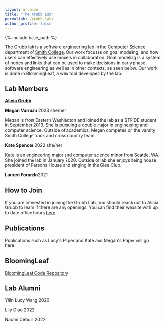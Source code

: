 ```yaml
---
layout: archive
title: "The Grubb Lab"
permalink: /grubb-lab/
author_profile: false
---
```


{% include base_path %}


The Grubb lab is a software engineering lab in the [Computer Science](http://cs.smith.edu/) department of [Smith College](www.smith.edu). Our work focuses on goal modeling, and how users can effectively use models in collaboration. Goal modeling is a system of nodes and links that can be used to make decisions in early phase software engineering as well as in other contexts, as seen below. Our work is done in BloomingLeaf, a web tool developed by the lab. 

## Lab Members
[**Alicia Grubb**](amgrubb.githib.io)

**Megan Varnum** 2023 she/her

Megan is from Eastern Washington and joined the lab as a STRIDE student in September 2019. She is pursuing a double major in engineering and computer science. Outside of academics, Megan competes on the varsity Smith College track and cross country team.

**Kate Spencer** 2022 she/her

  Kate is an engineering major and computer science minor from Seattle, WA. She joined the lab in January 2020. Outside of lab she enjoys being house president of Parsons House and singing in the Glee Club. 

**Lauren Forando**2021

## How to Join

If you are interested in joining the Grubb Lab, you should reach out to Alicia Grubb to learn if there are any openings. You can find their website with up to date office hours [here](amgrubb.github.io).

## Publications

Publications such as Lucy's Paper and Kate and Megan's Paper will go here.

## BloomingLeaf

[BloomingLeaf Code Repository](https://github.com/amgrubb/BloomingLeaf)


## Lab Alumni 

Yilin Lucy Wang 2020


Lily Diao 2022


Naomi Cebula 2022
